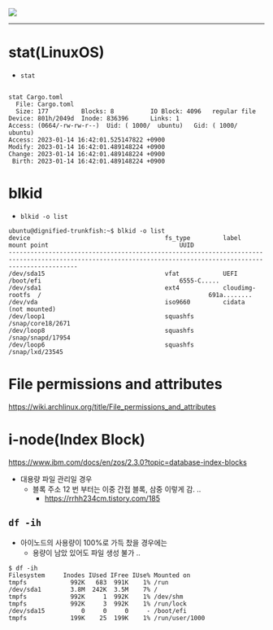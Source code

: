 <p>
  <img src="https://img1.daumcdn.net/thumb/R1280x0/?scode=mtistory2&fname=https%3A%2F%2Fblog.kakaocdn.net%2Fdn%2FvCY68%2FbtsJuWNoJbI%2FvQ6V4QG2kSa84JTVI4Afck%2Fimg.jpg" />
</p>


<hr />

# stat(LinuxOS)

- ```stat```
```

stat Cargo.toml 
  File: Cargo.toml
  Size: 177       	Blocks: 8          IO Block: 4096   regular file
Device: 801h/2049d	Inode: 836396      Links: 1
Access: (0664/-rw-rw-r--)  Uid: ( 1000/  ubuntu)   Gid: ( 1000/  ubuntu)
Access: 2023-01-14 16:42:01.525147822 +0900
Modify: 2023-01-14 16:42:01.489148224 +0900
Change: 2023-01-14 16:42:01.489148224 +0900
 Birth: 2023-01-14 16:42:01.489148224 +0900
```

# blkid

- ```blkid -o list```

```
ubuntu@dignified-trunkfish:~$ blkid -o list
device                                     fs_type         label            mount point                                    UUID
---------------------------------------------------------------------------------------------------------------------------------------------------------------
/dev/sda15                                 vfat            UEFI             /boot/efi                                      6555-C.....
/dev/sda1                                  ext4            cloudimg-rootfs  /                                              691a........
/dev/vda                                   iso9660         cidata           (not mounted)                                  
/dev/loop1                                 squashfs                         /snap/core18/2671                              
/dev/loop8                                 squashfs                         /snap/snapd/17954                              
/dev/loop6                                 squashfs                         /snap/lxd/23545 
```

# File permissions and attributes

https://wiki.archlinux.org/title/File_permissions_and_attributes


# i-node(Index Block)

https://www.ibm.com/docs/en/zos/2.3.0?topic=database-index-blocks

- 대용량 파일 관리일 경우
  - 블록 주소 12 번 부터는 이중 간접 블록, 삼중 이렇게 감. ..
    - https://rrhh234cm.tistory.com/185
   
## ```df -ih```

- 아이노드의 사용량이 100%로 가득 찼을 경우에는
  - 용량이 남았 있어도 파일 생성 불가 ..

```
$ df -ih
Filesystem     Inodes IUsed IFree IUse% Mounted on
tmpfs            992K   683  991K    1% /run
/dev/sda1        3.8M  242K  3.5M    7% /
tmpfs            992K     1  992K    1% /dev/shm
tmpfs            992K     3  992K    1% /run/lock
/dev/sda15          0     0     0     - /boot/efi
tmpfs            199K    25  199K    1% /run/user/1000
```
